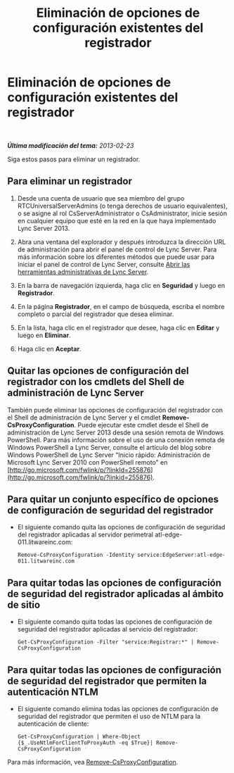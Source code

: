 ﻿---
title: Eliminación de opciones de configuración existentes del registrador
TOCTitle: Eliminación de opciones de configuración existentes del registrador
ms:assetid: ae43cd75-cae4-4f78-b037-779a2cdb583b
ms:mtpsurl: https://technet.microsoft.com/es-es/library/Gg182571(v=OCS.15)
ms:contentKeyID: 48276343
ms.date: 01/07/2017
mtps_version: v=OCS.15
ms.translationtype: HT
---

# Eliminación de opciones de configuración existentes del registrador

 

_**Última modificación del tema:** 2013-02-23_

Siga estos pasos para eliminar un registrador.

## Para eliminar un registrador

1.  Desde una cuenta de usuario que sea miembro del grupo RTCUniversalServerAdmins (o tenga derechos de usuario equivalentes), o se asigne al rol CsServerAdministrator o CsAdministrator, inicie sesión en cualquier equipo que esté en la red en la que haya implementado Lync Server 2013.

2.  Abra una ventana del explorador y después introduzca la dirección URL de administración para abrir el panel de control de Lync Server. Para más información sobre los diferentes métodos que puede usar para iniciar el panel de control de Lync Server, consulte [Abrir las herramientas administrativas de Lync Server](lync-server-2013-open-lync-server-administrative-tools.md).

3.  En la barra de navegación izquierda, haga clic en **Seguridad** y luego en **Registrador**.

4.  En la página **Registrador**, en el campo de búsqueda, escriba el nombre completo o parcial del registrador que desea eliminar.

5.  En la lista, haga clic en el registrador que desee, haga clic en **Editar** y luego en **Eliminar**.

6.  Haga clic en **Aceptar**.

## Quitar las opciones de configuración del registrador con los cmdlets del Shell de administración de Lync Server

También puede eliminar las opciones de configuración del registrador con el Shell de administración de Lync Server y el cmdlet **Remove-CsProxyConfiguration**. Puede ejecutar este cmdlet desde el Shell de administración de Lync Server 2013 desde una sesión remota de Windows PowerShell. Para más información sobre el uso de una conexión remota de Windows PowerShell a Lync Server, consulte el artículo del blog sobre Windows PowerShell de Lync Server "Inicio rápido: Administración de Microsoft Lync Server 2010 con PowerShell remoto" en [http://go.microsoft.com/fwlink/p/?linkId=255876](http://go.microsoft.com/fwlink/p/?linkid=255876).

## Para quitar un conjunto específico de opciones de configuración de seguridad del registrador

  - El siguiente comando quita las opciones de configuración de seguridad del registrador aplicadas al servidor perimetral atl-edge-011.litwareinc.com:
    
        Remove-CsProxyConfiguration -Identity service:EdgeServer:atl-edge-011.litwareinc.com

## Para quitar todas las opciones de configuración de seguridad del registrador aplicadas al ámbito de sitio

  - El siguiente comando quita todas las opciones de configuración de seguridad del registrador aplicadas al servicio del registrador:
    
        Get-CsProxyConfiguration -Filter "service:Registrar:*" | Remove-CsProxyConfiguration

## Para quitar todas las opciones de configuración de seguridad del registrador que permiten la autenticación NTLM

  - El siguiente comando elimina todas las opciones de configuración de seguridad del registrador que permiten el uso de NTLM para la autenticación de cliente:
    
        Get-CsProxyConfiguration | Where-Object {$_.UseNtlmForClientToProxyAuth -eq $True}| Remove-CsProxyConfiguration

Para más información, vea [Remove-CsProxyConfiguration](remove-csproxyconfiguration.md).

